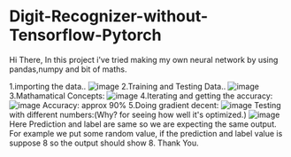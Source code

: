 # Digit-Recognizer-without-Tensorflow-Pytorch
Hi There, In this project i've tried making my own neural network by using pandas,numpy and bit of maths.


1.importing the data..
![image](https://user-images.githubusercontent.com/96855667/210269022-1e54feaa-478a-4230-8778-2bcde2e62fa4.png)
2.Training and Testing Data..
![image](https://user-images.githubusercontent.com/96855667/210269112-e5d40cb3-dbb1-464a-af17-49bfe602d3cd.png)
3.Mathamatical Concepts:
![image](https://user-images.githubusercontent.com/96855667/210269247-3ac41d45-a049-487e-b5f8-d81bc42eddd4.png)
4.Iterating and getting the accuracy:
![image](https://user-images.githubusercontent.com/96855667/210269342-7dbf37c0-e64f-4281-9b2b-40caa1086c8c.png)
Accuracy: approx 90%
5.Doing gradient decent:
![image](https://user-images.githubusercontent.com/96855667/210269466-de8de9f9-bb39-46d5-98ad-254c946d1e8b.png)
Testing with different numbers:(Why? for seeing how well it's optimized.)
![image](https://user-images.githubusercontent.com/96855667/210269618-aa09dd3f-3848-4f73-8a17-f53692280c8a.png)
Here Prediction and label are same so we are expecting the same output. For example we put some random value, if the prediction and label value is suppose 8 so  the output should show 8. 
Thank You.
